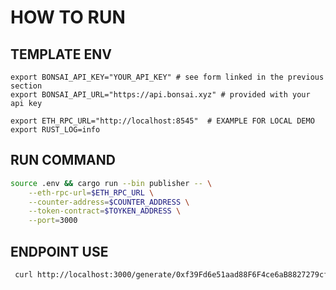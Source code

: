 
# HOW TO RUN

## TEMPLATE ENV

```env
export BONSAI_API_KEY="YOUR_API_KEY" # see form linked in the previous section
export BONSAI_API_URL="https://api.bonsai.xyz" # provided with your api key

export ETH_RPC_URL="http://localhost:8545"  # EXAMPLE FOR LOCAL DEMO
export RUST_LOG=info

```

## RUN COMMAND

```bash
source .env && cargo run --bin publisher -- \
    --eth-rpc-url=$ETH_RPC_URL \
    --counter-address=$COUNTER_ADDRESS \
    --token-contract=$TOYKEN_ADDRESS \
    --port=3000
```


## ENDPOINT USE
```bash
 curl http://localhost:3000/generate/0xf39Fd6e51aad88F6F4ce6aB8827279cffFb92266
``` 